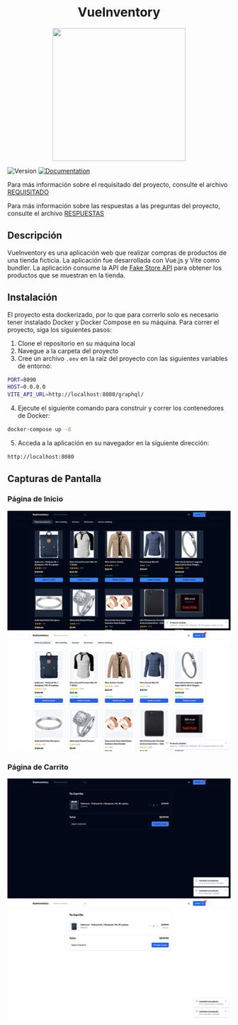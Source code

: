 <h1 align="center"> VueInventory </h1>
<div align="center">
  <image src="./resources/Logo.png" align="center" width="300" height="300" />
</div>
<p>
  <img alt="Version" src="https://img.shields.io/badge/version-1.0-blue.svg?cacheSeconds=2592000" />
  <a href="empty" target="_blank">
    <img alt="Documentation" src="https://img.shields.io/badge/documentation-yes-brightgreen.svg" />
  </a>
</p>

Para más información sobre el requisitado del proyecto, consulte el archivo [REQUISITADO](docs/requirements/README.md)

Para más información sobre las respuestas a las preguntas del proyecto, consulte el archivo [RESPUESTAS](docs/answers/README.md)

## Descripción

VueInventory es una aplicación web que realizar compras de productos de una tienda ficticia. La aplicación fue desarrollada con Vue.js y Vite como bundler. La aplicación consume la API de [Fake Store API](https://fakestoreapi.com) para obtener los productos que se muestran en la tienda.

## Instalación

El proyecto esta dockerizado, por lo que para correrlo solo es necesario tener instalado Docker y Docker Compose en su máquina. Para correr el proyecto, siga los siguientes pasos:

1. Clone el repositorio en su máquina local
2. Navegue a la carpeta del proyecto
3. Cree un archivo `.env` en la raíz del proyecto con las siguientes variables de entorno:

```sh
PORT=8090
HOST=0.0.0.0
VITE_API_URL=http://localhost:8080/graphql/
```

4. Ejecute el siguiente comando para construir y correr los contenedores de Docker:

```sh
docker-compose up -d
```

5. Acceda a la aplicación en su navegador en la siguiente dirección:

```sh
http://localhost:8080
```

## Capturas de Pantalla

### Página de Inicio
![Home](./resources/screenshots/MainPage.png)
![Home](./resources/screenshots/MainPageWhite.png)

### Página de Carrito
![Cart](./resources/screenshots/CartPage.png)
![Cart](./resources/screenshots/CartPageWhite.png)
